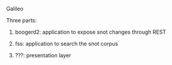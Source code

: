 Galileo

Three parts:

1) boogerd2: application to expose snot changes through REST

2) fss: application to search the snot corpus

3) ???: presentation layer
